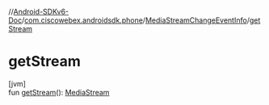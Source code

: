 //[Android-SDKv6-Doc](../../../index.md)/[com.ciscowebex.androidsdk.phone](../index.md)/[MediaStreamChangeEventInfo](index.md)/[getStream](get-stream.md)

# getStream

[jvm]\
fun [getStream](get-stream.md)(): [MediaStream](../-media-stream/index.md)
